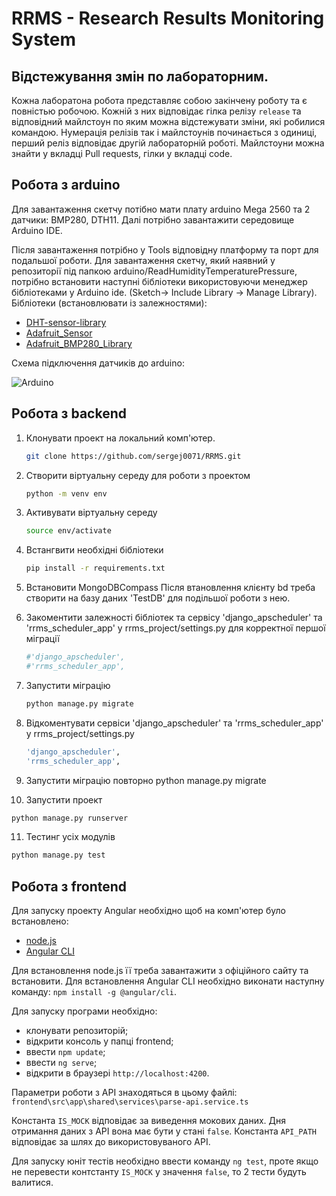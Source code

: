 # RRMS - Research Results Monitoring System

## Відстежування змін по лабораторним. 

Кожна лаборатона робота представляє собою закінчену роботу та є повністью робочою. Кожній з них відповідає гілка релізу `release` та відповідний майлстоун по яким можна відстежувати зміни, які робилися командою. Нумерація релізів так і майлстоунів починається з одиниці, перший реліз відповідає другій лабораторній роботі. Майлстоуни можна знайти у вкладці Pull requests, гілки у вкладці code.

## Робота з arduino

Для завантаження скетчу потібно мати плату arduino Mega 2560 та 2 датчики: BMP280, DTH11.
Далі потрібно завантажити середовище Arduino IDE.

Після завантаження потрібно у Tools відповідну платформу та порт для подальшої роботи.
Для завантаження скетчу, який наявний у репозиторії під папкою arduino/ReadHumidityTemperaturePressure, потрібно встановити наступні бібліотеки використовуючи менеджер бібліотеками у Arduino ide. (Sketch-> Include Library -> Manage Library).
Бібліотеки (встановлювати із залежностями):

* [DHT-sensor-library](https://github.com/adafruit/DHT-sensor-library)
* [Adafruit_Sensor](https://github.com/adafruit/Adafruit_Sensor)
* [Adafruit_BMP280_Library](https://github.com/adafruit/Adafruit_BMP280_Library)

Схема підключення датчиків до arduino:

![Arduino](https://user-images.githubusercontent.com/82032813/216855648-c7cae2a4-c9ea-486a-9bac-12832da93219.png)

## Робота з backend

1. Клонувати проект на локальний комп'ютер.
   ```sh
   git clone https://github.com/sergej0071/RRMS.git
   ```
2. Створити віртуальну середу для роботи з проектом
   ```sh
   python -m venv env
   ```
3. Активувати віртуальну середу
   ```sh
   source env/activate
   ```
4. Встангвити необхідні бібліотеки
   ```sh
   pip install -r requirements.txt
   ```
5. Встановити MongoDBCompass
Після втановлення клієнту bd треба створити на базу даних 'TestDB' для подільшої роботи з нею.

6. Закоментити залежності бібліотек та сервісу 'django_apscheduler' та 'rrms_scheduler_app' у rrms_project/settings.py для корректної першої міграції
   ```sh
   #'django_apscheduler',
   #'rrms_scheduler_app',
   ```
7. Запустити міграцію
   ```sh
   python manage.py migrate
   ```
8. Відкоментувати сервіси 'django_apscheduler' та 'rrms_scheduler_app' у rrms_project/settings.py
   ```sh
   'django_apscheduler',
   'rrms_scheduler_app',
   ```
9. Запустити міграцію повторно
   python manage.py migrate
10. Запустити проект
   ```sh
   python manage.py runserver
   ```
11. Тестинг усіх модулів
```sh
python manage.py test
```

## Робота з frontend

Для запуску проекту Angular необхідно щоб на комп'ютер було встановлено:
* [node.js](https://nodejs.org/en/)
* [Angular CLI](https://angular.io/cli)

Для встановлення node.js її треба завантажити з офіційного сайту та встановити.
Для встановлення Angular CLI необхідно виконати наступну команду: `npm install -g @angular/cli`.

Для запуску програми необхідно:

* клонувати репозиторій;
* відкрити консоль у папці frontend;
* ввести `npm update`;
* ввести `ng serve`;
* відкрити в браузері `http://localhost:4200`.

Параметри роботи з API знаходяться в цьому файлі:
`frontend\src\app\shared\services\parse-api.service.ts`

Константа `IS_MOCK` відповідає за виведення мокових даних. Дня отримання даних з API вона має бути у стані `false`.
Константа `API_PATH` відповідає за шлях до використовуваного API.

Для запуску юніт тестів необхідно ввести команду `ng test`, проте якщо не перевести контстанту `IS_MOCK` у значення `false`, то 2 тести будуть валитися.
